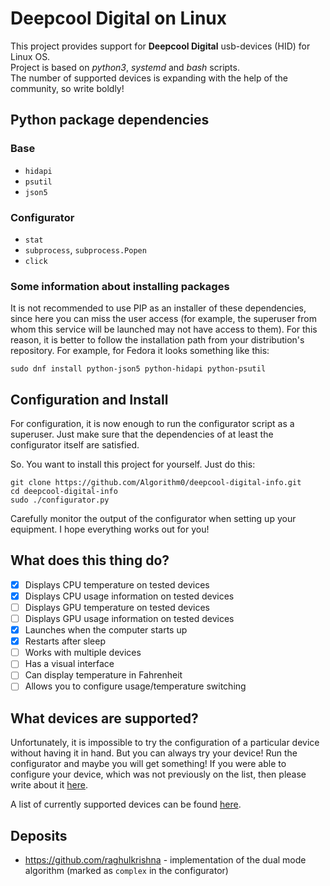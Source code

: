 # Deepcool Digital on Linux
This project provides support for **Deepcool Digital** usb-devices (HID) for Linux OS.<br>
Project is based on _python3_, _systemd_ and _bash_ scripts.<br>
The number of supported devices is expanding with the help of the community, so write boldly!

## Python package dependencies

### Base
- `hidapi`
- `psutil`
- `json5`

### Configurator
- `stat`
- `subprocess`, `subprocess.Popen`
- `click`

### Some information about installing packages
It is not recommended to use PIP as an installer of these dependencies, since here you can miss the user access
(for example, the superuser from whom this service will be launched may not have access to them).
For this reason, it is better to follow the installation path from your distribution's repository. For example,
for Fedora it looks something like this:
~~~shell
sudo dnf install python-json5 python-hidapi python-psutil
~~~

## Configuration and Install
For configuration, it is now enough to run the configurator script as a superuser. Just make sure that the dependencies
of at least the configurator itself are satisfied.

So. You want to install this project for yourself. Just do this:
~~~shell
git clone https://github.com/Algorithm0/deepcool-digital-info.git
cd deepcool-digital-info
sudo ./configurator.py
~~~
Carefully monitor the output of the configurator when setting up your equipment. I hope everything works out for you!

## What does this thing do?
- [x] Displays CPU temperature on tested devices
- [x] Displays CPU usage information on tested devices
- [ ] Displays GPU temperature on tested devices
- [ ] Displays GPU usage information on tested devices
- [x] Launches when the computer starts up
- [x] Restarts after sleep
- [ ] Works with multiple devices
- [ ] Has a visual interface
- [ ] Can display temperature in Fahrenheit
- [ ] Allows you to configure usage/temperature switching

## What devices are supported?
Unfortunately, it is impossible to try the configuration of a particular device without having it in hand. 
But you can always try your device! Run the configurator and maybe you will get something!
If you were able to configure your device, which was not previously on the list, then please write about it 
[here](https://github.com/Algorithm0/deepcool-digital-info/issues/2).

A list of currently supported devices can be found [here](devices.json5).

## Deposits
 - https://github.com/raghulkrishna - implementation of the dual mode algorithm 
(marked as `complex` in the configurator)